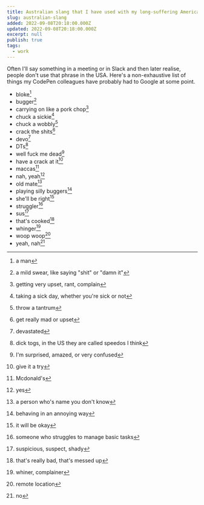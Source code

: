 ```yaml
---
title: Australian slang that I have used with my long-suffering American colleagues
slug: australian-slang
added: 2022-09-08T20:18:00.000Z
updated: 2022-09-08T20:18:00.000Z
excerpt: null
publish: true
tags:
  - work
---
```


Often I'll say something in a meeting or in Slack and then later realise, people don't use that phrase in the USA. Here's a non-exhaustive list of things my CodePen colleagues have probably had to Google at some point.

- bloke[^1]
- bugger[^2]
- carrying on like a pork chop[^3]
- chuck a sickie[^4]
- chuck a wobbly[^5]
- crack the shits[^6]
- devo[^7]
- DTs[^8]
- well fuck me dead[^9]
- have a crack at it[^10]
- maccas[^11]
- nah, yeah[^12]
- old mate[^13]
- playing silly buggers[^14]
- she'll be right[^15]
- struggler[^16]
- sus[^17]
- that's cooked[^18]
- whinger[^19]
- woop woop[^20]
- yeah, nah[^21]

[^1]: a man
[^2]: a mild swear, like saying "shit" or "damn it"
[^3]: getting very upset, rant, complain
[^4]: taking a sick day, whether you're sick or not
[^5]: throw a tantrum
[^6]: get really mad or upset
[^7]: devastated
[^8]: dick togs, in the US they are called speedos I think
[^9]: I'm surprised, amazed, or very confused
[^10]: give it a try
[^11]: Mcdonald's
[^12]: yes
[^13]: a person who's name you don't know
[^14]: behaving in an annoying way
[^15]: it will be okay
[^16]: someone who struggles to manage basic tasks
[^17]: suspicious, suspect, shady
[^18]: that's really bad, that's messed up
[^19]: whiner, complainer
[^20]: remote location
[^21]: no
